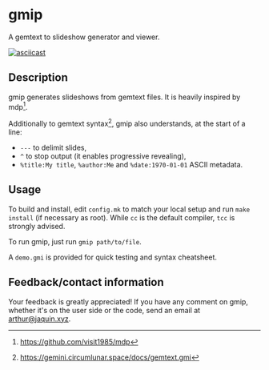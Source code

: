 # gmip

A gemtext to slideshow generator and viewer.

[![asciicast](https://asciinema.org/a/577542.svg)](https://asciinema.org/a/577542)


## Description

gmip generates slideshows from gemtext files. It is heavily inspired by mdp[^1].

[^1]: https://github.com/visit1985/mdp

Additionally to gemtext syntax[^2], gmip also understands, at the start of a
line:
- `---` to delimit slides,
- `^` to stop output (it enables progressive revealing),
- `%title:My title`, `%author:Me` and `%date:1970-01-01` ASCII metadata.

[^2]: https://gemini.circumlunar.space/docs/gemtext.gmi


## Usage

To build and install, edit `config.mk` to match your local setup and run
`make install` (if necessary as root). While `cc` is the default compiler,
`tcc` is strongly advised.

To run gmip, just run `gmip path/to/file`.

A `demo.gmi` is provided for quick testing and syntax cheatsheet.


## Feedback/contact information

Your feedback is greatly appreciated! If you have any comment on gmip,
whether it's on the user side or the code, send an email at arthur@jaquin.xyz.
